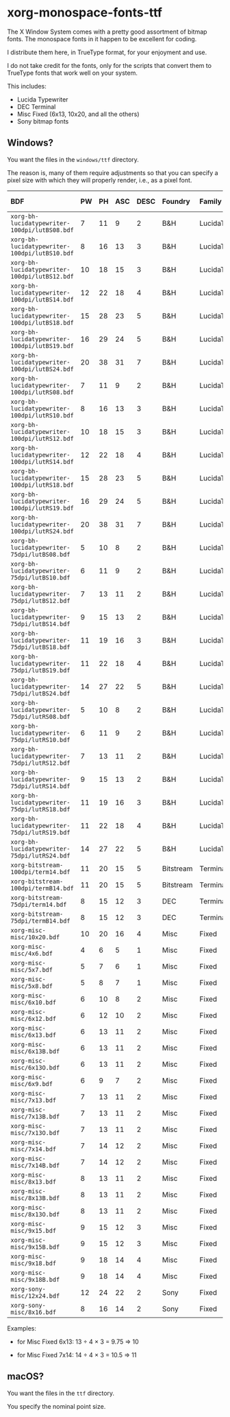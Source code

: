 # xorg-monospace-fonts-ttf

The X Window System comes with a pretty good assortment of bitmap
fonts.  The monospace fonts in it happen to be excellent for coding.

I distribute them here, in TrueType format, for your enjoyment and
use.

I do not take credit for the fonts, only for the scripts that convert
them to TrueType fonts that work well on your system.

This includes:

-   Lucida Typewriter
-   DEC Terminal
-   Misc Fixed (6x13, 10x20, and all the others)
-   Sony bitmap fonts

## Windows?

You want the files in the `windows/ttf` directory.

The reason is, many of them require adjustments so that you can
specify a pixel size with which they will properly render, i.e.,
as a pixel font.

| BDF                                           | PW | PH | ASC | DESC | Foundry   | Family           | Wt.    | Slant | Set Width     | Add Style | Px | Pt  | DPI | DPI | Spac | Avg.Wd. | Registry | Encoding |
|:----------------------------------------------|:---|:---|:----|:-----|:----------|:-----------------|:-------|:------|:--------------|:----------|:---|:----|:----|:----|:-----|:--------|:---------|:---------|
| `xorg-bh-lucidatypewriter-100dpi/lutBS08.bdf` | 7  | 11 | 9   | 2    | B&H       | LucidaTypewriter | Bold   | R     | Normal        | Sans      | 11 | 80  | 100 | 100 | M    | 70      | ISO10646 | 1        |
| `xorg-bh-lucidatypewriter-100dpi/lutBS10.bdf` | 8  | 16 | 13  | 3    | B&H       | LucidaTypewriter | Bold   | R     | Normal        | Sans      | 14 | 100 | 100 | 100 | M    | 80      | ISO10646 | 1        |
| `xorg-bh-lucidatypewriter-100dpi/lutBS12.bdf` | 10 | 18 | 15  | 3    | B&H       | LucidaTypewriter | Bold   | R     | Normal        | Sans      | 17 | 120 | 100 | 100 | M    | 100     | ISO10646 | 1        |
| `xorg-bh-lucidatypewriter-100dpi/lutBS14.bdf` | 12 | 22 | 18  | 4    | B&H       | LucidaTypewriter | Bold   | R     | Normal        | Sans      | 20 | 140 | 100 | 100 | M    | 120     | ISO10646 | 1        |
| `xorg-bh-lucidatypewriter-100dpi/lutBS18.bdf` | 15 | 28 | 23  | 5    | B&H       | LucidaTypewriter | Bold   | R     | Normal        | Sans      | 25 | 180 | 100 | 100 | M    | 150     | ISO10646 | 1        |
| `xorg-bh-lucidatypewriter-100dpi/lutBS19.bdf` | 16 | 29 | 24  | 5    | B&H       | LucidaTypewriter | Bold   | R     | Normal        | Sans      | 26 | 190 | 100 | 100 | M    | 159     | ISO10646 | 1        |
| `xorg-bh-lucidatypewriter-100dpi/lutBS24.bdf` | 20 | 38 | 31  | 7    | B&H       | LucidaTypewriter | Bold   | R     | Normal        | Sans      | 34 | 240 | 100 | 100 | M    | 200     | ISO10646 | 1        |
| `xorg-bh-lucidatypewriter-100dpi/lutRS08.bdf` | 7  | 11 | 9   | 2    | B&H       | LucidaTypewriter | Medium | R     | Normal        | Sans      | 11 | 80  | 100 | 100 | M    | 70      | ISO10646 | 1        |
| `xorg-bh-lucidatypewriter-100dpi/lutRS10.bdf` | 8  | 16 | 13  | 3    | B&H       | LucidaTypewriter | Medium | R     | Normal        | Sans      | 14 | 100 | 100 | 100 | M    | 80      | ISO10646 | 1        |
| `xorg-bh-lucidatypewriter-100dpi/lutRS12.bdf` | 10 | 18 | 15  | 3    | B&H       | LucidaTypewriter | Medium | R     | Normal        | Sans      | 17 | 120 | 100 | 100 | M    | 100     | ISO10646 | 1        |
| `xorg-bh-lucidatypewriter-100dpi/lutRS14.bdf` | 12 | 22 | 18  | 4    | B&H       | LucidaTypewriter | Medium | R     | Normal        | Sans      | 20 | 140 | 100 | 100 | M    | 120     | ISO10646 | 1        |
| `xorg-bh-lucidatypewriter-100dpi/lutRS18.bdf` | 15 | 28 | 23  | 5    | B&H       | LucidaTypewriter | Medium | R     | Normal        | Sans      | 25 | 180 | 100 | 100 | M    | 150     | ISO10646 | 1        |
| `xorg-bh-lucidatypewriter-100dpi/lutRS19.bdf` | 16 | 29 | 24  | 5    | B&H       | LucidaTypewriter | Medium | R     | Normal        | Sans      | 26 | 190 | 100 | 100 | M    | 159     | ISO10646 | 1        |
| `xorg-bh-lucidatypewriter-100dpi/lutRS24.bdf` | 20 | 38 | 31  | 7    | B&H       | LucidaTypewriter | Medium | R     | Normal        | Sans      | 34 | 240 | 100 | 100 | M    | 200     | ISO10646 | 1        |
| `xorg-bh-lucidatypewriter-75dpi/lutBS08.bdf`  | 5  | 10 | 8   | 2    | B&H       | LucidaTypewriter | Bold   | R     | Normal        | Sans      | 8  | 80  | 75  | 75  | M    | 50      | ISO10646 | 1        |
| `xorg-bh-lucidatypewriter-75dpi/lutBS10.bdf`  | 6  | 11 | 9   | 2    | B&H       | LucidaTypewriter | Bold   | R     | Normal        | Sans      | 10 | 100 | 75  | 75  | M    | 60      | ISO10646 | 1        |
| `xorg-bh-lucidatypewriter-75dpi/lutBS12.bdf`  | 7  | 13 | 11  | 2    | B&H       | LucidaTypewriter | Bold   | R     | Normal        | Sans      | 12 | 120 | 75  | 75  | M    | 70      | ISO10646 | 1        |
| `xorg-bh-lucidatypewriter-75dpi/lutBS14.bdf`  | 9  | 15 | 13  | 2    | B&H       | LucidaTypewriter | Bold   | R     | Normal        | Sans      | 14 | 140 | 75  | 75  | M    | 90      | ISO10646 | 1        |
| `xorg-bh-lucidatypewriter-75dpi/lutBS18.bdf`  | 11 | 19 | 16  | 3    | B&H       | LucidaTypewriter | Bold   | R     | Normal        | Sans      | 18 | 180 | 75  | 75  | M    | 110     | ISO10646 | 1        |
| `xorg-bh-lucidatypewriter-75dpi/lutBS19.bdf`  | 11 | 22 | 18  | 4    | B&H       | LucidaTypewriter | Bold   | R     | Normal        | Sans      | 19 | 190 | 75  | 75  | M    | 110     | ISO10646 | 1        |
| `xorg-bh-lucidatypewriter-75dpi/lutBS24.bdf`  | 14 | 27 | 22  | 5    | B&H       | LucidaTypewriter | Bold   | R     | Normal        | Sans      | 24 | 240 | 75  | 75  | M    | 140     | ISO10646 | 1        |
| `xorg-bh-lucidatypewriter-75dpi/lutRS08.bdf`  | 5  | 10 | 8   | 2    | B&H       | LucidaTypewriter | Medium | R     | Normal        | Sans      | 8  | 80  | 75  | 75  | M    | 50      | ISO10646 | 1        |
| `xorg-bh-lucidatypewriter-75dpi/lutRS10.bdf`  | 6  | 11 | 9   | 2    | B&H       | LucidaTypewriter | Medium | R     | Normal        | Sans      | 10 | 100 | 75  | 75  | M    | 60      | ISO10646 | 1        |
| `xorg-bh-lucidatypewriter-75dpi/lutRS12.bdf`  | 7  | 13 | 11  | 2    | B&H       | LucidaTypewriter | Medium | R     | Normal        | Sans      | 12 | 120 | 75  | 75  | M    | 70      | ISO10646 | 1        |
| `xorg-bh-lucidatypewriter-75dpi/lutRS14.bdf`  | 9  | 15 | 13  | 2    | B&H       | LucidaTypewriter | Medium | R     | Normal        | Sans      | 14 | 140 | 75  | 75  | M    | 90      | ISO10646 | 1        |
| `xorg-bh-lucidatypewriter-75dpi/lutRS18.bdf`  | 11 | 19 | 16  | 3    | B&H       | LucidaTypewriter | Medium | R     | Normal        | Sans      | 18 | 180 | 75  | 75  | M    | 110     | ISO10646 | 1        |
| `xorg-bh-lucidatypewriter-75dpi/lutRS19.bdf`  | 11 | 22 | 18  | 4    | B&H       | LucidaTypewriter | Medium | R     | Normal        | Sans      | 19 | 190 | 75  | 75  | M    | 110     | ISO10646 | 1        |
| `xorg-bh-lucidatypewriter-75dpi/lutRS24.bdf`  | 14 | 27 | 22  | 5    | B&H       | LucidaTypewriter | Medium | R     | Normal        | Sans      | 24 | 240 | 75  | 75  | M    | 140     | ISO10646 | 1        |
| `xorg-bitstream-100dpi/term14.bdf`            | 11 | 20 | 15  | 5    | Bitstream | Terminal         | Medium | R     | Normal        |           | 18 | 140 | 100 | 100 | C    | 110     | ISO8859  | 1        |
| `xorg-bitstream-100dpi/termB14.bdf`           | 11 | 20 | 15  | 5    | Bitstream | Terminal         | Bold   | R     | Normal        |           | 18 | 140 | 100 | 100 | C    | 110     | ISO8859  | 1        |
| `xorg-bitstream-75dpi/term14.bdf`             | 8  | 15 | 12  | 3    | DEC       | Terminal         | Medium | R     | Normal        |           | 14 | 140 | 75  | 75  | C    | 80      | ISO8859  | 1        |
| `xorg-bitstream-75dpi/termB14.bdf`            | 8  | 15 | 12  | 3    | DEC       | Terminal         | Bold   | R     | Normal        |           | 14 | 140 | 75  | 75  | C    | 80      | ISO8859  | 1        |
| `xorg-misc-misc/10x20.bdf`                    | 10 | 20 | 16  | 4    | Misc      | Fixed            | Medium | R     | Normal        |           | 20 | 200 | 75  | 75  | C    | 100     | ISO10646 | 1        |
| `xorg-misc-misc/4x6.bdf`                      | 4  | 6  | 5   | 1    | Misc      | Fixed            | Medium | R     | Normal        |           | 6  | 60  | 75  | 75  | C    | 40      | ISO10646 | 1        |
| `xorg-misc-misc/5x7.bdf`                      | 5  | 7  | 6   | 1    | Misc      | Fixed            | Medium | R     | Normal        |           | 7  | 70  | 75  | 75  | C    | 50      | ISO10646 | 1        |
| `xorg-misc-misc/5x8.bdf`                      | 5  | 8  | 7   | 1    | Misc      | Fixed            | Medium | R     | Normal        |           | 8  | 80  | 75  | 75  | C    | 50      | ISO10646 | 1        |
| `xorg-misc-misc/6x10.bdf`                     | 6  | 10 | 8   | 2    | Misc      | Fixed            | Medium | R     | Normal        |           | 10 | 100 | 75  | 75  | C    | 60      | ISO10646 | 1        |
| `xorg-misc-misc/6x12.bdf`                     | 6  | 12 | 10  | 2    | Misc      | Fixed            | Medium | R     | SemiCondensed |           | 12 | 110 | 75  | 75  | C    | 60      | ISO10646 | 1        |
| `xorg-misc-misc/6x13.bdf`                     | 6  | 13 | 11  | 2    | Misc      | Fixed            | Medium | R     | SemiCondensed |           | 13 | 120 | 75  | 75  | C    | 60      | ISO10646 | 1        |
| `xorg-misc-misc/6x13B.bdf`                    | 6  | 13 | 11  | 2    | Misc      | Fixed            | Bold   | R     | SemiCondensed |           | 13 | 120 | 75  | 75  | C    | 60      | ISO10646 | 1        |
| `xorg-misc-misc/6x13O.bdf`                    | 6  | 13 | 11  | 2    | Misc      | Fixed            | Medium | O     | SemiCondensed |           | 13 | 120 | 75  | 75  | C    | 60      | ISO10646 | 1        |
| `xorg-misc-misc/6x9.bdf`                      | 6  | 9  | 7   | 2    | Misc      | Fixed            | Medium | R     | Normal        |           | 9  | 90  | 75  | 75  | C    | 60      | ISO10646 | 1        |
| `xorg-misc-misc/7x13.bdf`                     | 7  | 13 | 11  | 2    | Misc      | Fixed            | Medium | R     | Normal        |           | 13 | 120 | 75  | 75  | C    | 70      | ISO10646 | 1        |
| `xorg-misc-misc/7x13B.bdf`                    | 7  | 13 | 11  | 2    | Misc      | Fixed            | Bold   | R     | Normal        |           | 13 | 120 | 75  | 75  | C    | 70      | ISO10646 | 1        |
| `xorg-misc-misc/7x13O.bdf`                    | 7  | 13 | 11  | 2    | Misc      | Fixed            | Medium | O     | Normal        |           | 13 | 120 | 75  | 75  | C    | 70      | ISO10646 | 1        |
| `xorg-misc-misc/7x14.bdf`                     | 7  | 14 | 12  | 2    | Misc      | Fixed            | Medium | R     | Normal        |           | 14 | 130 | 75  | 75  | C    | 70      | ISO10646 | 1        |
| `xorg-misc-misc/7x14B.bdf`                    | 7  | 14 | 12  | 2    | Misc      | Fixed            | Bold   | R     | Normal        |           | 14 | 130 | 75  | 75  | C    | 70      | ISO10646 | 1        |
| `xorg-misc-misc/8x13.bdf`                     | 8  | 13 | 11  | 2    | Misc      | Fixed            | Medium | R     | Normal        |           | 13 | 120 | 75  | 75  | C    | 80      | ISO10646 | 1        |
| `xorg-misc-misc/8x13B.bdf`                    | 8  | 13 | 11  | 2    | Misc      | Fixed            | Bold   | R     | Normal        |           | 13 | 120 | 75  | 75  | C    | 80      | ISO10646 | 1        |
| `xorg-misc-misc/8x13O.bdf`                    | 8  | 13 | 11  | 2    | Misc      | Fixed            | Medium | O     | Normal        |           | 13 | 120 | 75  | 75  | C    | 80      | ISO10646 | 1        |
| `xorg-misc-misc/9x15.bdf`                     | 9  | 15 | 12  | 3    | Misc      | Fixed            | Medium | R     | Normal        |           | 15 | 140 | 75  | 75  | C    | 90      | ISO10646 | 1        |
| `xorg-misc-misc/9x15B.bdf`                    | 9  | 15 | 12  | 3    | Misc      | Fixed            | Bold   | R     | Normal        |           | 15 | 140 | 75  | 75  | C    | 90      | ISO10646 | 1        |
| `xorg-misc-misc/9x18.bdf`                     | 9  | 18 | 14  | 4    | Misc      | Fixed            | Medium | R     | Normal        |           | 18 | 120 | 100 | 100 | C    | 90      | ISO10646 | 1        |
| `xorg-misc-misc/9x18B.bdf`                    | 9  | 18 | 14  | 4    | Misc      | Fixed            | Bold   | R     | Normal        |           | 18 | 120 | 100 | 100 | C    | 90      | ISO10646 | 1        |
| `xorg-sony-misc/12x24.bdf`                    | 12 | 24 | 22  | 2    | Sony      | Fixed            | Medium | R     | Normal        |           | 24 | 170 | 100 | 100 | C    | 120     | ISO8859  | 1        |
| `xorg-sony-misc/8x16.bdf`                     | 8  | 16 | 14  | 2    | Sony      | Fixed            | Medium | R     | Normal        |           | 16 | 120 | 100 | 100 | C    | 80      | ISO8859  | 1        |

Examples:

-   for Misc Fixed 6x13: 13 ÷ 4 × 3 = 9.75 => 10

-   for Misc Fixed 7x14: 14 ÷ 4 × 3 = 10.5 => 11

## macOS?

You want the files in the `ttf` directory.

You specify the nominal point size.
